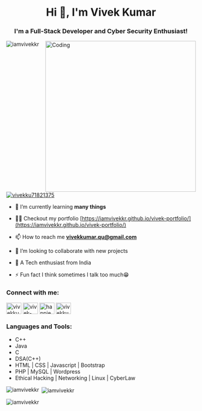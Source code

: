 
<h1 align="center">Hi 👋, I'm Vivek Kumar</h1>
<h3 align="center">I'm a Full-Stack Developer and Cyber Security Enthusiast!</h3>
<img align="right" alt="Coding" width="400" src="https://cdn.dribbble.com/users/1162077/screenshots/3848914/programmer.gif">

<p align="left"> <img src="https://komarev.com/ghpvc/?username=iamvivekkr&label=Profile%20views&color=0e75b6&style=flat" alt="iamvivekkr" /> </p>

<p align="left"> <a href="https://twitter.com/vivekku71821375" target="blank"><img src="https://img.shields.io/twitter/follow/vivekku71821375?logo=twitter&style=for-the-badge" alt="vivekku71821375" /></a> </p>

- 🌱 I’m currently learning **many things**

- 👨‍💻 Checkout my portfolio [https://iamvivekkr.github.io/vivek-portfolio/](https://iamvivekkr.github.io/vivek-portfolio/)

- 📫 How to reach me **vivekkumar.qu@gmail.com**

- 👯 I’m looking to collaborate with new projects

- 📌 A Tech enthusiast from India

- ⚡ Fun fact I think sometimes I talk too much😁

<h3 align="left">Connect with me:</h3>
<p align="left">
<a href="https://twitter.com/vivekku71821375" target="blank"><img align="center" src="https://raw.githubusercontent.com/rahuldkjain/github-profile-readme-generator/master/src/images/icons/Social/twitter.svg" alt="vivekku71821375" height="30" width="40" /></a>
<a href="https://linkedin.com/in/vivek-kumar-7a6302206" target="blank"><img align="center" src="https://raw.githubusercontent.com/rahuldkjain/github-profile-readme-generator/master/src/images/icons/Social/linked-in-alt.svg" alt="vivek-kumar-7a6302206" height="30" width="40" /></a>
<a href="https://instagram.com/happiest_vivek" target="blank"><img align="center" src="https://raw.githubusercontent.com/rahuldkjain/github-profile-readme-generator/master/src/images/icons/Social/instagram.svg" alt="happiest_vivek" height="30" width="40" /></a>
<a href="https://www.hackerrank.com/vivekkumar_qu" target="blank"><img align="center" src="https://raw.githubusercontent.com/rahuldkjain/github-profile-readme-generator/master/src/images/icons/Social/hackerrank.svg" alt="vivekkumar_qu" height="30" width="40" /></a>
</p>

<h3 align="left">Languages and Tools:</h3>
<ul>
  <li>C++</li>
  <li>Java</li>
  <li>C</li>
  <li>DSA(C++)</li>
  <li>HTML | CSS | Javascript | Bootstrap</li>
  <li>PHP | MySQL | Wordpress</li>
  <li>Ethical Hacking | Networking | Linux | CyberLaw</li>
</ul>

<p><img align="left" src="https://github-readme-stats.vercel.app/api/top-langs?username=iamvivekkr&show_icons=true&locale=en&layout=compact" alt="iamvivekkr" /></p>

<p>&nbsp;<img align="center" src="https://github-readme-stats.vercel.app/api?username=iamvivekkr&show_icons=true&locale=en" alt="iamvivekkr" /></p>

<p><img align="center" src="https://github-readme-streak-stats.herokuapp.com/?user=iamvivekkr&" alt="iamvivekkr" /></p>

